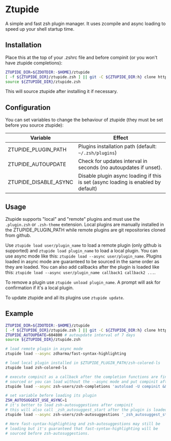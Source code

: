 # Ztupide

A simple and fast zsh plugin manager. It uses zcompile and async loading to speed up your shell startup time.

## Installation

Place this at the top of your .zshrc file and before compinit (or you won't have ztupide completions):

```bash
ZTUPIDE_DIR=${ZDOTDIR:-$HOME}/ztupide
[ -f ${ZTUPIDE_DIR}/ztupide.zsh ] || git -C ${ZTUPIDE_DIR:h} clone https://github.com/mpostaire/ztupide.git
source ${ZTUPIDE_DIR}/ztupide.zsh
```

This will source ztupide after installing it if necessary.

## Configuration

You can set variables to change the behaviour of ztupide (they must be set before you source ztupide):

| Variable | Effect |
|-|-|
| ZTUPIDE_PLUGIN_PATH | Plugins installation path (default: `~/.zsh/plugins`) |
| ZTUPIDE_AUTOUPDATE  | Check for updates interval in seconds (no autoupdates if unset). |
| ZTUPIDE_DISABLE_ASYNC | Disable plugin async loading if this is set (async loading is enabled by default) |

## Usage

Ztupide supports "local" and "remote" plugins and must use the `.plugin.zsh` or `.zsh-theme` extension. Local plugins are manually installed in the ZTUPIDE_PLUGIN_PATH while remote plugins are git repositories cloned from github.

Use `ztupide load user/plugin_name` to load a remote plugin (only github is supported) and `ztupide load plugin_name` to load a local plugin. You can use async mode like this: `ztupide load --async user/plugin_name`. Plugins loaded in async mode are guaranteed to be sourced in the same order as they are loaded. You can also add callbacks after the plugin is loaded like this: `ztupide load --async user/plugin_name callback1 callback2 ...`.

To remove a plugin use `ztupide unload plugin_name`. A prompt will ask for confirmation if it's a local plugin.

To update ztupide and all its plugins use `ztupide update`.

## Example

```bash
ZTUPIDE_DIR=${ZDOTDIR:-$HOME}/ztupide
[ -f ${ZTUPIDE_DIR}/ztupide.zsh ] || git -C ${ZTUPIDE_DIR:h} clone https://github.com/mpostaire/ztupide.git
ZTUPIDE_AUTOUPDATE=604800 # autoupdate interval of 7 days
source ${ZTUPIDE_DIR}/ztupide.zsh

# load remote plugin in async mode
ztupide load --async zdharma/fast-syntax-highlighting

# load local plugin installed in $ZTUPIDE_PLUGIN_PATH/zsh-colored-ls
ztupide load zsh-colored-ls

# execute compinit as a callback after the completion functions are finished being
# sourced or you can load without the --async mode and put compinit after this line
ztupide load --async zsh-users/zsh-completions 'autoload -U compinit && compinit'

# set variable before loading its plugin
ZSH_AUTOSUGGEST_USE_ASYNC=1
# it's better to load zsh-autosuggestions after compinit
# this will also call _zsh_autosuggest_start after the plugin is loaded.
ztupide load --async zsh-users/zsh-autosuggestions '_zsh_autosuggest_start'

# Here fast-syntax-highlighting and zsh-autosuggestions may still be
# loading but it's guaranteed that fast-syntax-highlighting will be
# sourced before zsh-autosuggestions.
```
